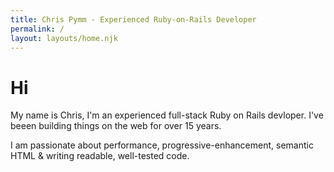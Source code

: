 ```yaml
---
title: Chris Pymm - Experienced Ruby-on-Rails Developer
permalink: /
layout: layouts/home.njk
---
```


# Hi
My name is Chris, I'm an experienced full-stack Ruby on Rails devloper.  I've beeen building things on the web for over 15 years.  

I am passionate about performance, progressive-enhancement, semantic HTML & writing readable, well-tested code.
